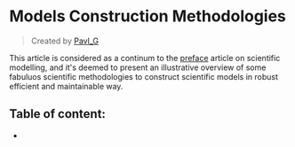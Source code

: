 # Models Construction Methodologies
> Created by [Pavl_G]()

This article is considered as a continum to the [preface]() article on scientific modelling, and it's deemed to present an illustrative overview of some fabuluos scientific methodologies to construct scientific models in robust efficient and maintainable way.

## Table of content: 
* 
